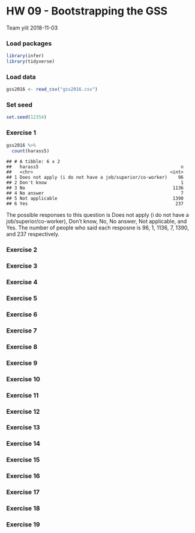 HW 09 - Bootstrapping the GSS
================
Team yiit
2018-11-03

### Load packages

``` r
library(infer)
library(tidyverse)
```

### Load data

``` r
gss2016 <- read_csv("gss2016.csv")
```

### Set seed

``` r
set.seed(12354)
```

### Exercise 1

``` r
gss2016 %>%
  count(harass5)
```

    ## # A tibble: 6 x 2
    ##   harass5                                                     n
    ##   <chr>                                                   <int>
    ## 1 Does not apply (i do not have a job/superior/co-worker)    96
    ## 2 Don't know                                                  1
    ## 3 No                                                       1136
    ## 4 No answer                                                   7
    ## 5 Not applicable                                           1390
    ## 6 Yes                                                       237

The possible responses to this question is Does not apply (i do not have
a job/superior/co-worker), Don’t know, No, No answer, Not applicable,
and Yes. The number of people who said each resposne is 96, 1, 1136, 7,
1390, and 237 respectively.

### Exercise 2

### Exercise 3

### Exercise 4

### Exercise 5

### Exercise 6

### Exercise 7

### Exercise 8

### Exercise 9

### Exercise 10

### Exercise 11

### Exercise 12

### Exercise 13

### Exercise 14

### Exercise 15

### Exercise 16

### Exercise 17

### Exercise 18

### Exercise 19
